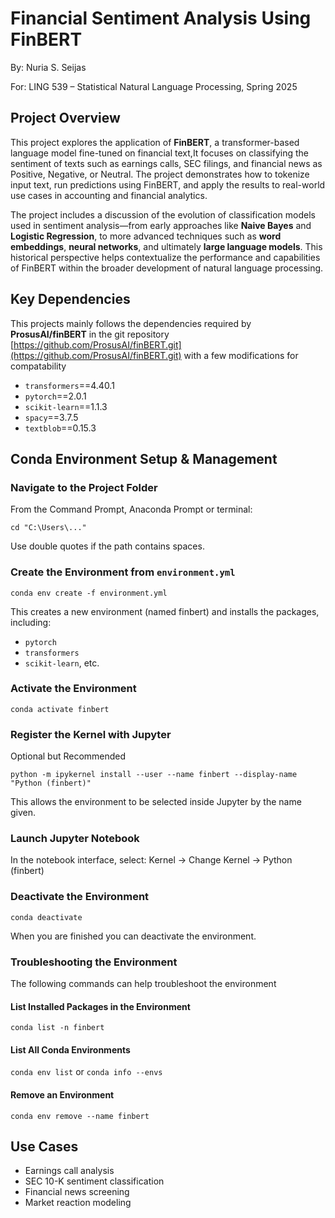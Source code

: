 # Financial Sentiment Analysis Using FinBERT
By: Nuria S. Seijas
 
For: LING 539 – Statistical Natural Language Processing, Spring 2025

## Project Overview

This project explores the application of **FinBERT**, a transformer-based language model fine-tuned on financial text,It focuses on classifying the sentiment of texts such as earnings calls, SEC filings, and financial news as Positive, Negative, or Neutral. The project demonstrates how to tokenize input text, run predictions using FinBERT, and apply the results to real-world use cases in accounting and financial analytics.

The project includes a discussion of the evolution of classification models used in sentiment analysis—from early approaches like **Naive Bayes** and **Logistic Regression**, to more advanced techniques such as **word embeddings**, **neural networks**, and ultimately **large language models**. This historical perspective helps contextualize the performance and capabilities of FinBERT within the broader development of natural language processing.

## Key Dependencies

This projects mainly follows the dependencies required by **ProsusAI/finBERT** in the git repository [https://github.com/ProsusAI/finBERT.git](https://github.com/ProsusAI/finBERT.git) with a few modifications for compatability

- `transformers`==4.40.1
- `pytorch`==2.0.1
- `scikit-learn`==1.1.3
- `spacy`==3.7.5
- `textblob`==0.15.3

## Conda Environment Setup & Management

### Navigate to the Project Folder
From the Command Prompt, Anaconda Prompt or terminal:

`cd "C:\Users\..."`

Use double quotes if the path contains spaces.

### Create the Environment from `environment.yml`

`conda env create -f environment.yml`

This creates a new environment (named finbert) and installs the packages, including:
- `pytorch`
- `transformers`
- `scikit-learn`, etc.

### Activate the Environment

`conda activate finbert`

### Register the Kernel with Jupyter

Optional but Recommended

`python -m ipykernel install --user --name finbert --display-name "Python (finbert)"`

This allows the environment to be selected inside Jupyter by the name given. 

### Launch Jupyter Notebook

In the notebook interface, select: Kernel -> Change Kernel -> Python (finbert)

### Deactivate the Environment

`conda deactivate`

When you are finished you can deactivate the environment. 

### Troubleshooting the Environment
The following commands can help troubleshoot the environment

#### List Installed Packages in the Environment

`conda list -n finbert`

#### List All Conda Environments

`conda env list`
or
`conda info --envs`

#### Remove an Environment

`conda env remove --name finbert`

## Use Cases

- Earnings call analysis
- SEC 10-K sentiment classification
- Financial news screening
- Market reaction modeling
